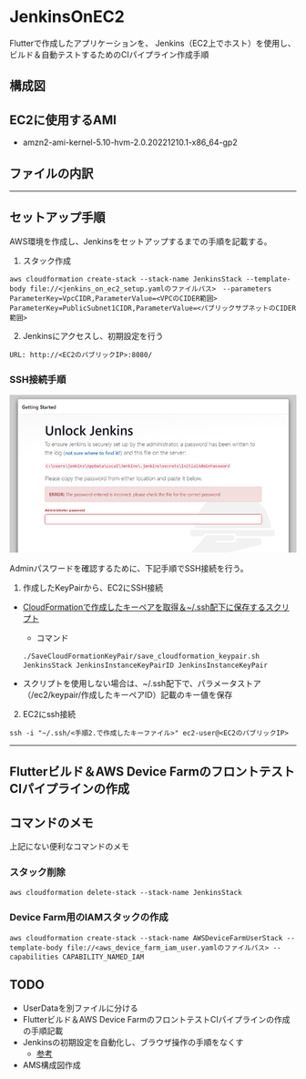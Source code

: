 # JenkinsOnEC2

Flutterで作成したアプリケーションを、
Jenkins（EC2上でホスト）を使用し、ビルド＆自動テストするためのCIパイプライン作成手順

## 構成図

<!-- TODO: AWSの構成図作成 -->

## EC2に使用するAMI

- amzn2-ami-kernel-5.10-hvm-2.0.20221210.1-x86_64-gp2

## ファイルの内訳

***

## セットアップ手順

AWS環境を作成し、Jenkinsをセットアップするまでの手順を記載する。

1. スタック作成

```
aws cloudformation create-stack --stack-name JenkinsStack --template-body file://<jenkins_on_ec2_setup.yamlのファイルパス>　--parameters ParameterKey=VpcCIDR,ParameterValue=<VPCのCIDER範囲> ParameterKey=PublicSubnet1CIDR,ParameterValue=<パブリックサブネットのCIDER範囲>
```

2. Jenkinsにアクセスし、初期設定を行う

```
URL: http://<EC2のパブリックIP>:8080/
```

  ### SSH接続手順

  ![](./static/AdminPasswordForm.png)

  Adminパスワードを確認するために、下記手順でSSH接続を行う。

  1. 作成したKeyPairから、EC2にSSH接続

  - [CloudFormationで作成したキーペアを取得＆~/.ssh配下に保存するスクリプト](https://github.com/OrangeJuice652/SaveCloudFormationKeyPair/tree/main)

    - コマンド
    ```
    ./SaveCloudFormationKeyPair/save_cloudformation_keypair.sh JenkinsStack JenkinsInstanceKeyPairID JenkinsInstanceKeyPair
    ```

  - スクリプトを使用しない場合は、~/.ssh配下で、パラメータストア（/ec2/keypair/作成したキーペアID）記載のキー値を保存

  2. EC2にssh接続

  ```
  ssh -i "~/.ssh/<手順2.で作成したキーファイル>" ec2-user@<EC2のパブリックIP>
  ```

***

## Flutterビルド＆AWS Device FarmのフロントテストCIパイプラインの作成

<!-- TODO: 手順記載 -->

## コマンドのメモ

上記にない便利なコマンドのメモ

### スタック削除
```
aws cloudformation delete-stack --stack-name JenkinsStack
```

### Device Farm用のIAMスタックの作成

```
aws cloudformation create-stack --stack-name AWSDeviceFarmUserStack --template-body file://<aws_device_farm_iam_user.yamlのファイルパス> --capabilities CAPABILITY_NAMED_IAM
```

## TODO
- UserDataを別ファイルに分ける
- Flutterビルド＆AWS Device FarmのフロントテストCIパイプラインの作成の手順記載
- Jenkinsの初期設定を自動化し、ブラウザ操作の手順をなくす
  - [参考](https://qiita.com/fuku2014/items/995cf34afd126a627c22f)
- AMS構成図作成
